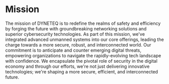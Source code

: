 # Mission
The mission of DYNETEQ is to redefine the realms of safety and efficiency by forging the future with groundbreaking networking solutions and superior cybersecurity technologies. 
As part of this mission, we've integrated advanced unmanned systems into our core offerings, leading the charge towards a more secure, robust, and interconnected world. Our commitment is to 
anticipate and counter emerging digital threats, empowering organizations to navigate the rapidly-evolving tech landscape with confidence. We encapsulate the pivotal role of security in the 
digital economy and through our efforts, we're not just delivering innovative technologies; we're shaping a more secure, efficient, and interconnected future. 

